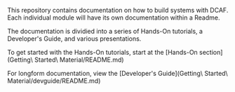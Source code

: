 This repository contains documentation on how to build systems with DCAF. Each individual module will have its own documentation within a Readme.

The documentation is dividied into a series of Hands-On tutorials, a Developer's Guide, and various presentations.

To get started with the Hands-On tutorials, start at the [Hands-On section](Getting\ Started\ Material/README.md)

For longform documentation, view the [Developer's Guide](Getting\ Started\ Material/devguide/README.md)
